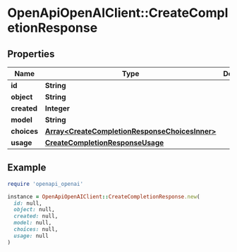 # OpenApiOpenAIClient::CreateCompletionResponse

## Properties

| Name | Type | Description | Notes |
| ---- | ---- | ----------- | ----- |
| **id** | **String** |  |  |
| **object** | **String** |  |  |
| **created** | **Integer** |  |  |
| **model** | **String** |  |  |
| **choices** | [**Array&lt;CreateCompletionResponseChoicesInner&gt;**](CreateCompletionResponseChoicesInner.md) |  |  |
| **usage** | [**CreateCompletionResponseUsage**](CreateCompletionResponseUsage.md) |  | [optional] |

## Example

```ruby
require 'openapi_openai'

instance = OpenApiOpenAIClient::CreateCompletionResponse.new(
  id: null,
  object: null,
  created: null,
  model: null,
  choices: null,
  usage: null
)
```

